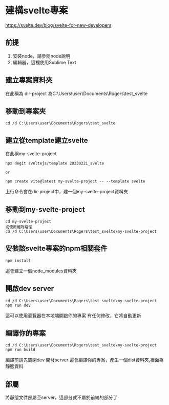 # 建構svelte專案
https://svelte.dev/blog/svelte-for-new-developers


## 前提
1. 安裝node，請參閱node說明
2. 編輯器，這裡使用Sublime Text

## 建立專案資料夾
在此稱為 dir-project
為C:\Users\user\Documents\Rogers\test_svelte

## 移動到專案夾
```
cd /d C:\Users\user\Documents\Rogers\test_svelte
```

## 建立從template建立svelte
在此稱my-svelte-project
```
npx degit sveltejs/template 20230221_svelte

or

npm create vite@latest my-svelte-project -- --template svelte
```
上行命令會在dir-project中，建一個my-svelte-project資料夾

## 移動到my-svelte-project
```
cd my-svelte-project
或使用絕對路徑
cd /d C:\Users\user\Documents\Rogers\test_svelte\my-svelte-project
```

## 安裝該svelte專案的npm相關套件
```
npm install
```
這會建立一個node_modules資料夾

## 開啟dev server
```
cd /d C:\Users\user\Documents\Rogers\test_svelte\my-svelte-project
npm run dev
```
這可以使用瀏覽器在本地端開啟你的專案
有任何修改，它將自動更新


## 編譯你的專案
```
cd /d C:\Users\user\Documents\Rogers\test_svelte\my-svelte-project
npm run build
```
編譯前請先關閉dev 開發server
這會編譯你的專案，產生一個dist資料夾,裡面為靜態資料

## 部屬
將靜態文件部屬至server，這部分就不屬於前端的部分了




